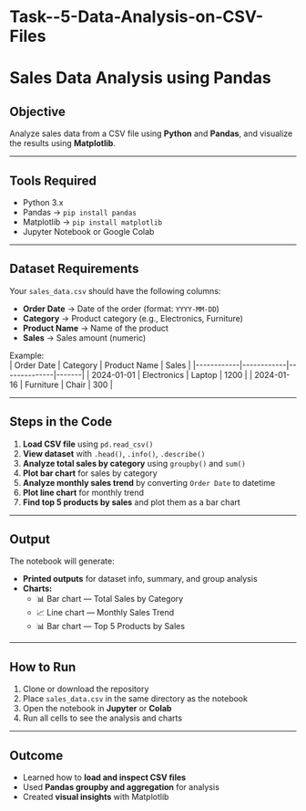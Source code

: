 # Task--5-Data-Analysis-on-CSV-Files
# Sales Data Analysis using Pandas

## Objective  
Analyze sales data from a CSV file using **Python** and **Pandas**, and visualize the results using **Matplotlib**.

---

## Tools Required  
- Python 3.x  
- Pandas → `pip install pandas`  
- Matplotlib → `pip install matplotlib`  
- Jupyter Notebook or Google Colab  

---

## Dataset Requirements  
Your `sales_data.csv` should have the following columns:  
- **Order Date** → Date of the order (format: `YYYY-MM-DD`)  
- **Category** → Product category (e.g., Electronics, Furniture)  
- **Product Name** → Name of the product  
- **Sales** → Sales amount (numeric)  

Example:  
| Order Date | Category    | Product Name | Sales |
|------------|------------|--------------|-------|
| 2024-01-01 | Electronics | Laptop       | 1200  |
| 2024-01-16 | Furniture   | Chair        | 300   |

---

## Steps in the Code
1. **Load CSV file** using `pd.read_csv()`
2. **View dataset** with `.head()`, `.info()`, `.describe()`
3. **Analyze total sales by category** using `groupby()` and `sum()`
4. **Plot bar chart** for sales by category  
5. **Analyze monthly sales trend** by converting `Order Date` to datetime  
6. **Plot line chart** for monthly trend  
7. **Find top 5 products by sales** and plot them as a bar chart  

---

## Output
The notebook will generate:
- **Printed outputs** for dataset info, summary, and group analysis  
- **Charts:**
  - 📊 Bar chart — Total Sales by Category  
  - 📈 Line chart — Monthly Sales Trend  
  - 📊 Bar chart — Top 5 Products by Sales  

---

## How to Run
1. Clone or download the repository  
2. Place `sales_data.csv` in the same directory as the notebook  
3. Open the notebook in **Jupyter** or **Colab**  
4. Run all cells to see the analysis and charts  

---

## Outcome
- Learned how to **load and inspect CSV files**  
- Used **Pandas groupby and aggregation** for analysis  
- Created **visual insights** with Matplotlib

